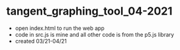 # tangent_graphing_tool_04-2021
- open index.html to run the web app
- code in src.js is mine and all other code is from the p5.js library
- created 03/21-04/21
